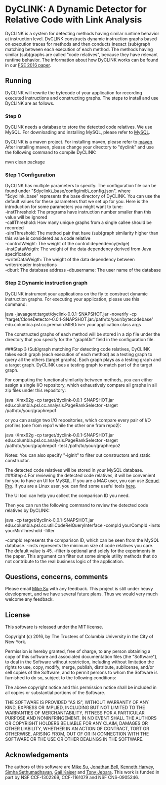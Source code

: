DyCLINK: A Dynamic Detector for Relative Code with Link Analysis
========


DyCLINK is a system for detecting methods having similar runtime behavior at instruction level. DyCLINK constructs dynamic instruction graphs based on execution traces for methods and then conducts inexact (sub)graph matching between each execution of each method. The methods having similar (sub)graphs are called "code relatives", because they have relevant runtime behavior. The information about how DyCLINK works can be found in our [FSE 2016 paper](http://jonbell.net/fse_16_dyclink.pdf).

Running
-------
DyCLINK will rewrite the bytecode of your application for recording executed instructions and constructing graphs. The steps to install and use DyCLINK are as follows.

### Step 0
DyCLINK needs a database to store the detected code relatives. We use MySQL. For downloading and installing MySQL, please refer to [MySQL](https://www.mysql.com/).

DyCLINK is a maven project. For installing maven, please refer to [maven](https://maven.apache.org/install.html). After installing maven, please change your directory to "dyclink" and use the following command to compile DyCLINK:

mvn clean package

### Step 1 Configuration
DyCLINK has multiple parameters to specify. The configuration file can be found under "$dyclink\_base/config/mib\_config.json", where "$dyclink\_base" represents the base directory of DyCLINK. You can use the default values for these parameters that we set up for you. Here is the introduction for some parameters you might want to tune: <br />
  -instThreshold: The programs have instruction number smaller than this value will be ignored <br />
  -callThreshold: How many unique graphs from a single callee should be recorded <br />
  -simThreshold: The method pair that have (sub)graph similarity higher than this value is considered as a code relative <br />
  -controlWeight: The weight of the control dependency(edge) <br />
  -instDataWeigth: The weight of the data dependency derived from Java specification <br />
  -writeDataWeigth: The weight of the data dependency between writer/reader instructions <br />
  -dburl: The database address
  -dbusername: The user name of the database

### Step 2 Dynamic instruction graph
DyCLINK instrument your applications on the fly to construct dynamic instruction graphs. For executing your application, please use this command:

java -javaagent:target/dyclink-0.0.1-SNAPSHOT.jar -noverify -cp "target/CloneDetector-0.0.1-SNAPSHOT.jar:/path/to/your/bytecodebase" edu.columbia.psl.cc.premain.MIBDriver your.application.class args

The constructed graphs of each method will be stored in a zip file under the directory that you specify for the "graphDir" field in the configuration file.

###Step 3 (Sub)graph matching
For detecting code relatives, DyCLINK takes each graph (each execution of each method) as a testing graph to query all the others (target graphs). Each graph plays as a testing graph and a target graph. DyCLINK uses a testing graph to match part of the target graph.

For computing the functional similarity between methods, you can either assign a single I/O repository, which exhaustively compare all graphs in all zip files under this repository:

java -Xmx62g -cp target/dyclink-0.0.1-SNAPSHOT.jar edu.columbia.psl.cc.analysis.PageRankSelector -target /path/to/your/graphrepo1

or you can assign two I/O repositories, which compare every pair of I/O profiles (one from repo1 while the other one from repo2):

java -Xmx62g -cp target/dyclink-0.0.1-SNAPSHOT.jar edu.columbia.psl.cc.analysis.PageRankSelector -target /path/to/your/graphrepo1 -test /path/to/your/graphrepo2

Notes: You can also specify "-iginit" to filter out constructors and static constructor.

The detected code relatives will be stored in your MySQL database.
###Step 4
For reviewing the detected code relatives, it will be convenient for you to have an UI for MySQL. If you are a MAC user, you can use [Sequel Pro](http://www.sequelpro.com/). If you are a Linux user, you can find some useful tools [here](http://alternativeto.net/software/sequel-pro/?platform=linux).

The UI tool can help you collect the comparison ID you need.

Then you can run the following command to review the detected code relatives by DyCLINK:

java -cp target/dyclink-0.0.1-SNAPSHOT.jar edu.columbia.psl.cc.util.CodeRelQueryInterface -compId yourCompId -insts yourMinThreshold -filter

-compId represents the comparison ID, which can be seen from the MySQL database. -insts represents the minimum size of code relatives you care. The default value is 45. -filter is optional and solely for the experiments in the paper. This argument can filter out some simple utility methods that do not contribute to the real business logic of the application.


Questions, concerns, comments
----
Please email [Mike Su](mailto:mikefhsu@cs.columbia.edu) with any feedback. This project is still under heavy development, and we have several future plans. Thus we would very much welcome any feedback.

License
-------
This software is released under the MIT license.

Copyright (c) 2016, by The Trustees of Columbia University in the City of New York.

Permission is hereby granted, free of charge, to any person obtaining a copy of this software and associated documentation files (the "Software"), to deal in the Software without restriction, including without limitation the rights to use, copy, modify, merge, publish, distribute, sublicense, and/or sell copies of the Software, and to permit persons to whom the Software is furnished to do so, subject to the following conditions:

The above copyright notice and this permission notice shall be included in all copies or substantial portions of the Software.

THE SOFTWARE IS PROVIDED "AS IS", WITHOUT WARRANTY OF ANY KIND, EXPRESS OR IMPLIED, INCLUDING BUT NOT LIMITED TO THE WARRANTIES OF MERCHANTABILITY, FITNESS FOR A PARTICULAR PURPOSE AND NONINFRINGEMENT. IN NO EVENT SHALL THE AUTHORS OR COPYRIGHT HOLDERS BE LIABLE FOR ANY CLAIM, DAMAGES OR OTHER LIABILITY, WHETHER IN AN ACTION OF CONTRACT, TORT OR OTHERWISE, ARISING FROM, OUT OF OR IN CONNECTION WITH THE SOFTWARE OR THE USE OR OTHER DEALINGS IN THE SOFTWARE.

Acknowledgements
--------
The authors of this software are [Mike Su](mailto:mikefhsu@cs.columbia.edu), [Jonathan Bell](mailto:jbell@cs.columbia.edu), [Kenneth Harvey](mailto:kh2333@caa.columbia.edu), [Simha Sethumadhavan](mailto:simha@cs.columbia.edu), [Gail Kaiser](mailto:kaiser@cs.columbia.edu) and [Tony Jebara](mailto:jebara@cs.columbia.edu). This work is funded in part by NSF CCF-1302269, CCF-1161079 and NSF CNS-0905246.

